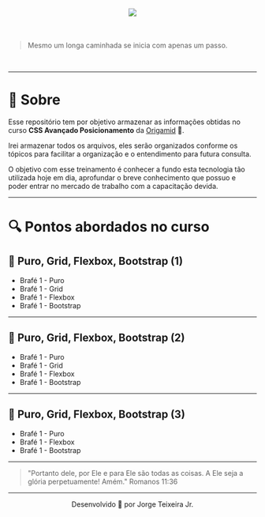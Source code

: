 <h1 align="center">

<img src="https://user-images.githubusercontent.com/53981704/87864529-bbda7400-c93f-11ea-925e-5686444a4a6c.png">

</h1>
<br>

> Mesmo um longa caminhada se inicia com apenas um passo.

<br>

---

# 🧾 Sobre

Esse repositório tem por objetivo armazenar as informações obtidas no curso **CSS Avançado Posicionamento** da [Origamid](https://www.origamid.com/curso/css-avancado-posicionamento) 🐺.

Irei armazenar todos os arquivos, eles serão organizados conforme os tópicos para facilitar a organização e o entendimento para futura consulta.

O objetivo com esse treinamento é conhecer a fundo esta tecnologia tão utilizada hoje em dia, aprofundar o breve conhecimento que possuo e poder entrar no mercado de trabalho com a capacitação devida.

---

# 🔍 Pontos abordados no curso

## 🍼 Puro, Grid, Flexbox, Bootstrap (1)

- Brafé 1 - Puro
- Brafé 1 - Grid
- Brafé 1 - Flexbox
- Brafé 1 - Bootstrap

---

## 🥫 Puro, Grid, Flexbox, Bootstrap (2)

- Brafé 1 - Puro
- Brafé 1 - Grid
- Brafé 1 - Flexbox
- Brafé 1 - Bootstrap

---

## 🥗 Puro, Grid, Flexbox, Bootstrap (3)

- Brafé 1 - Puro
- Brafé 1 - Flexbox
- Brafé 1 - Bootstrap

---

> "Portanto dele, por Ele e para Ele são todas as coisas. A Ele seja a glória perpetuamente! Amém."
> Romanos 11:36

---

<p align="center">Desenvolvido 🚀 por Jorge Teixeira Jr.</p>
